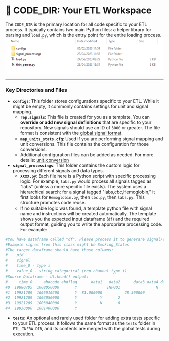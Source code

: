 # 📁 CODE_DIR: Your ETL Workspace

The `CODE_DIR` is the primary location for all code specific to your ETL process. It typically contains two main Python files: a helper library for parsing and `load.py`, which is the entry point for the entire loading process.
<img src="../../../attachments/13402978/13402983.png"/>

---

### Key Directories and Files

-   **`configs`**: This folder stores configurations specific to your ETL. While it might be empty, it commonly contains settings for unit and signal mapping.
    -   **`rep.signals`**: This file is created for you as a template. You can **override or add new signal definitions** that are specific to your repository. New signals should use an ID of `3000` or greater. The file format is consistent with the [global signal format](../../Repository%20Signals%20file%20format.md).
    -   **`map_units_stats.cfg`**: Used if you are performing signal mapping and unit conversions. This file contains the configuration for those conversions.
    -   Additional configuration files can be added as needed. For more details: [unit_conversion](../../Solution%20details%20-%20ETL_process%20tool/ETL%20Tutorial/02.Process%20Pipeline/unit_conversion)
-   **`signal_processings`**: This folder contains the custom logic for processing different signals and data types.
    -   **`XXXX.py`**: Each file here is a Python script with specific processing logic. For example, `labs.py` would process all signals tagged as "labs" (unless a more specific file exists). The system uses a hierarchical search: for a signal tagged "labs,cbc,Hemoglobin," it first looks for `Hemoglobin.py`, then `cbc.py`, then `labs.py`. This structure promotes code reuse.
    -   If no suitable logic was found, a template python file with signal name and instructions will be created automatically. The template shows you the expected input dataframe (`df`) and the required output format, guiding you to write the appropriate processing code. For example:
```python
#You have dataframe called "df". Please process it to generare signal/s of class "smoking"
#Example signal from this class might be Smoking_Status
#The target dataframe should have those columns:
#    pid
#    signal
#    time_0 - type i
#    value_0 - string categorical (rep channel type i)
#Source Dataframe - df.head() output:
#     time_0     ahdcode ahdflag      data1   data2      data3 data4 data5 data6  medcode signal  pid
#0  19880705  1008050000       Y             INP001                N           Y  4K22.00   None    1
#1  19921209  1005010200       Y  81.000000          28.300000                    22A..00   None    1
#2  19921209  1003050000       Y          Y       2                               136..00   None    1
#3  19921209  1003040000       Y          N       0                               137L.00   None    1
#4  19930000  1001400086       Y                                                  537..00   None    1
```

-   **`tests`**: An optional and rarely used folder for adding extra tests specific to your ETL process. It follows the same format as the `tests` folder in `ETL_INFRA_DIR`, and its contents are merged with the global tests during execution.